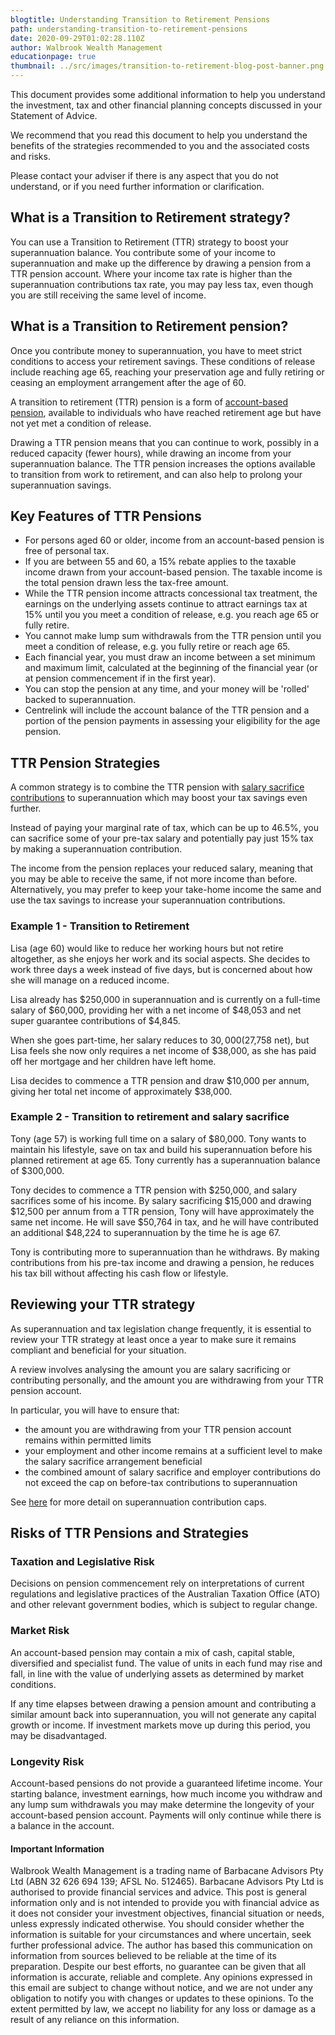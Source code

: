 ```yaml
---
blogtitle: Understanding Transition to Retirement Pensions
path: understanding-transition-to-retirement-pensions
date: 2020-09-29T01:02:28.110Z
author: Walbrook Wealth Management
educationpage: true
thumbnail: ../src/images/transition-to-retirement-blog-post-banner.png
---
```

This document provides some additional information to help you understand the investment, tax and other financial planning concepts discussed in your Statement of Advice.

We recommend that you read this document to help you understand the benefits of the strategies recommended to you and the associated costs and risks.

Please contact your adviser if there is any aspect that you do not understand, or if you need further information or clarification.

## What is a Transition to Retirement strategy?

You can use a Transition to Retirement (TTR) strategy to boost your superannuation balance. You contribute some of your income to superannuation and make up the difference by drawing a pension from a TTR pension account. Where your income tax rate is higher than the superannuation contributions tax rate, you may pay less tax, even though you are still receiving the same level of income.

## What is a Transition to Retirement pension?

Once you contribute money to superannuation, you have to meet strict conditions to access your retirement savings. These conditions of release include reaching age 65, reaching your preservation age and fully retiring or ceasing an employment arrangement after the age of 60.

A transition to retirement (TTR) pension is a form of [account-based pension](https://www.walbrook.com.au/education/account-based-pensions), available to individuals who have reached retirement age but have not yet met a condition of release.

Drawing a TTR pension means that you can continue to work, possibly in a reduced capacity (fewer hours), while drawing an income from your superannuation balance. The TTR pension increases the options available to transition from work to retirement, and can also help to prolong your superannuation savings.

## Key Features of TTR Pensions

* For persons aged 60 or older, income from an account-based pension is free of personal tax.
* If you are between 55 and 60, a 15% rebate applies to the taxable income drawn from your account-based pension. The taxable income is the total pension drawn less the tax-free amount.
* While the TTR pension income attracts concessional tax treatment, the earnings on the underlying assets continue to attract earnings tax at 15% until you you meet a condition of release, e.g. you reach age 65 or fully retire.
* You cannot make lump sum withdrawals from the TTR pension until you meet a condition of release, e.g. you fully retire or reach age 65.
* Each financial year, you must draw an income between a set minimum and maximum limit, calculated at the beginning of the financial year (or at pension commencement if in the first year).
* You can stop the pension at any time, and your money will be 'rolled' backed to superannuation.
* Centrelink will include the account balance of the TTR pension and a portion of the pension payments in assessing your eligibility for the age pension.

## TTR Pension Strategies

A common strategy is to combine the TTR pension with [salary sacrifice contributions](https://www.walbrook.com.au/education/contributions) to superannuation which may boost your tax savings even further.

Instead of paying your marginal rate of tax, which can be up to 46.5%, you can sacrifice some of your pre-tax salary and potentially pay just 15% tax by making a superannuation contribution.

The income from the pension replaces your reduced salary, meaning that you may be able to receive the same, if not more income than before. Alternatively, you may prefer to keep your take-home income the same and use the tax savings to increase your superannuation contributions.

### Example 1 - Transition to Retirement

Lisa (age 60) would like to reduce her working hours but not retire altogether, as she enjoys her work and its social aspects. She decides to work three days a week instead of five days, but is concerned about how she will manage on a reduced income.

Lisa already has $250,000 in superannuation and is currently on a full-time salary of $60,000, providing her with a net income of $48,053 and net super guarantee contributions of $4,845.

When she goes part-time, her salary reduces to $30,000 ($27,758 net), but Lisa feels she now only requires a net income of $38,000, as she has paid off her mortgage and her children have left home.

Lisa decides to commence a TTR pension and draw $10,000 per annum, giving her total net income of approximately $38,000.

### Example 2 - Transition to retirement and salary sacrifice

Tony (age 57) is working full time on a salary of $80,000. Tony wants to maintain his lifestyle, save on tax and build his superannuation before his planned retirement at age 65. Tony currently has a superannuation balance of $300,000.

Tony decides to commence a TTR pension with $250,000, and salary sacrifices some of his income. By salary sacrificing $15,000 and drawing $12,500 per annum from a TTR pension, Tony will have approximately the same net income. He will save $50,764 in tax, and he will have contributed an additional $48,224 to superannuation by the time he is age 67.

Tony is contributing more to superannuation than he withdraws. By making contributions from his pre-tax income and drawing a pension, he reduces his tax bill without affecting his cash flow or lifestyle.

## Reviewing your TTR strategy

As superannuation and tax legislation change frequently, it is essential to review your TTR strategy at least once a year to make sure it remains compliant and beneficial for your situation.

A review involves analysing the amount you are salary sacrificing or contributing personally, and the amount you are withdrawing from your TTR pension account.

In particular, you will have to ensure that:

* the amount you are withdrawing from your TTR pension account remains within permitted limits
* your employment and other income remains at a sufficient level to make the salary sacrifice arrangement beneficial
* the combined amount of salary sacrifice and employer contributions do not exceed the cap on before-tax contributions to superannuation

See [here](https://www.walbrook.com.au/education/contributions) for more detail on superannuation contribution caps.

## Risks of TTR Pensions and Strategies

### Taxation and Legislative Risk

Decisions on pension commencement rely on interpretations of current regulations and legislative practices of the Australian Taxation Office (ATO) and other relevant government bodies, which is subject to regular change.

### Market Risk

An account-based pension may contain a mix of cash, capital stable, diversified and specialist fund. The value of units in each fund may rise and fall, in line with the value of underlying assets as determined by market conditions.

If any time elapses between drawing a pension amount and contributing a similar amount back into superannuation, you will not generate any capital growth or income. If investment markets move up during this period, you may be disadvantaged.

### Longevity Risk

Account-based pensions do not provide a guaranteed lifetime income. Your starting balance, investment earnings, how much income you withdraw and any lump sum withdrawals you may make determine the longevity of your account-based pension account. Payments will only continue while there is a balance in the account.

#### Important Information

Walbrook Wealth Management is a trading name of Barbacane Advisors Pty Ltd (ABN 32 626 694 139; AFSL No. 512465). Barbacane Advisors Pty Ltd is authorised to provide financial services and advice. This post is general information only and is not intended to provide you with financial advice as it does not consider your investment objectives, financial situation or needs, unless expressly indicated otherwise. You should consider whether the information is suitable for your circumstances and where uncertain, seek further professional advice. The author has based this communication on information from sources believed to be reliable at the time of its preparation. Despite our best efforts, no guarantee can be given that all information is accurate, reliable and complete. Any opinions expressed in this email are subject to change without notice, and we are not under any obligation to notify you with changes or updates to these opinions. To the extent permitted by law, we accept no liability for any loss or damage as a result of any reliance on this information.